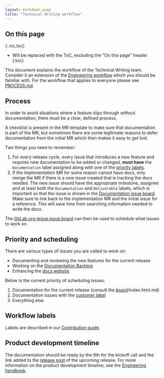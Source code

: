 ```yaml
---
layout: markdown_page
title: "Technical Writing workflow"
---
```


## On this page
{:.no_toc}

* Will be replaced with the ToC, excluding the "On this page" header
{:toc}

This document explains the workflow of the Technical Writing team. Consider it
an extension of the [Engineering workflow](https://github.com/daijapan/test/tree/master/engineering/workflow/index.html.md)
which you should be familiar with.
For the workflow that applies to everyone please see
[PROCESS.md](https://gitlab.com/gitlab-org/gitlab-ce/blob/master/PROCESS.md/index.html.md).

## Process

In order to avoid situations where a feature slips through without documentation,
there must be a clear, defined process.

A checklist is present in the MR template to make sure that documentation is
part of the MR, but sometimes there are some legitimate reasons to defer
documentation from the initial MR which then makes it easy to get lost.

Two things you need to remember:

1. For every release cycle, every issue that introduces a new feature and requires
   new documentation to be added or changed, **must have** the `Documentation` label
   assigned along with one of the
   [priority labels](https://gitlab.com/gitlab-org/gitlab-ce/blob/master/CONTRIBUTING.md#workflow-labels/index.html.md).
1. If the implementation MR for some reason cannot have docs, only merge the MR if
   there is a _new_ issue created that is tracking the docs needed. The new issue
   should have the appropriate milestone, assignee and at least both the
   `Documentation` and `Deliverable` labels, which is important so that the issue
   is shown in the [Documentation issue board][board]. Make sure to link back to the
   implementation MR and the initial issue for a reference. This will save time
   from searching information needed to write the docs.

The [GitLab.org group issue board][board] can then be used to schedule what
issues to work on.

## Priority and scheduling

There are various types of issues you are called to work on:

- Documenting and reviewing the new features for the current release
- Working on the [Documentation Backlog](https://gitlab.com/groups/gitlab-org/-/issues?scope=all&utf8=%E2%9C%93&state=opened&label_name[]=Documentation/index.html.md)
- Enhancing the [docs website](https://gitlab.com/gitlab-com/gitlab-docs/issues/index.html.md)

Below is the current priority of scheduling issues:

1. Documentation for the current release (consult the [board]/index.html.md)
1. Documentation issues with the [customer label](https://gitlab.com/groups/gitlab-org/-/issues?scope=all&utf8=%E2%9C%93&state=opened&label_name[]=Documentation&label_name[]=customer/index.html.md)
1. Everything else

## Workflow labels

Labels are described in our [Contribution guide][contrib-labels-guide].

[contrib-labels-guide]: https://gitlab.com/gitlab-org/gitlab-ce/blob/master/CONTRIBUTING.md#workflow-labels

## Product development timeline

The documentation should be ready by the 8th for the kickoff call and the link
added to the [release post](https://github.com/daijapan/test/tree/master/marketing/blog/release-posts/index.html.md) of the
upcoming release. For more information on the product development timeline, see the
[Engineering handbook](https://github.com/daijapan/test/tree/master/engineering/workflow/#product-development-timeline/index.html.md).

[board]: https://gitlab.com/groups/gitlab-org/-/boards/375110?milestone_title=%23started&=&label_name[]=Documentation
